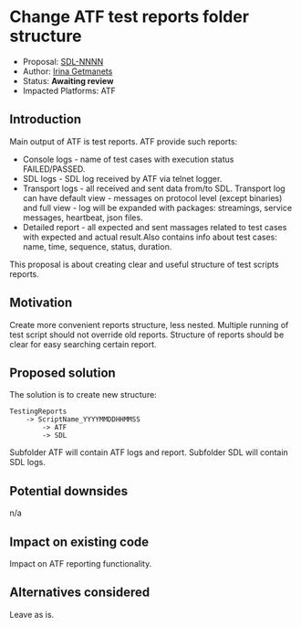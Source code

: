 # Change ATF test reports folder structure

* Proposal: [SDL-NNNN](NNNN-Change_ATF_test_reports_folder_structure.md)
* Author: [Irina Getmanets](https://github.com/GetmanetsIrina)
* Status: **Awaiting review**
* Impacted Platforms: ATF

## Introduction

Main output of ATF is test reports.
ATF provide such reports:
* Console logs - name of test cases with execution status FAILED/PASSED.
* SDL logs - SDL log received by ATF via telnet logger.
* Transport logs -  all received and sent data from/to SDL. Transport log can have default view - messages on protocol level (except binaries) and full view - log will be expanded with packages: streamings, service messages, heartbeat, json files.   
* Detailed report - all expected and sent massages related to test cases with expected and actual result.Also contains info about test cases: name, time, sequence, status, duration.

This proposal is about creating clear and useful structure of test scripts reports.

## Motivation

Create more convenient reports structure, less nested. Multiple running of test script should not override old reports. Structure of reports should be clear for easy searching certain report.

## Proposed solution

The solution is to create new structure:
```
TestingReports
	-> ScriptName_YYYYMMDDHHMMSS
		-> ATF
		-> SDL 
```
Subfolder ATF will contain ATF logs and report.
Subfolder SDL will contain SDL logs.

## Potential downsides

n/a

## Impact on existing code

Impact on ATF reporting functionality.

## Alternatives considered

Leave as is.

